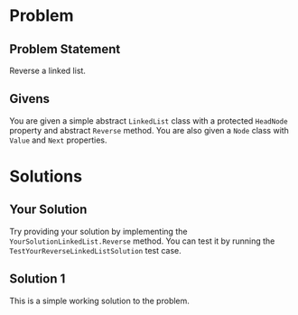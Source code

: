 ﻿# Problem
## Problem Statement
Reverse a linked list.

## Givens
You are given a simple abstract `LinkedList` class with a protected `HeadNode` property and abstract `Reverse` method.
You are also given a `Node` class with `Value` and `Next` properties.

# Solutions
## Your Solution
Try providing your solution by implementing the `YourSolutionLinkedList.Reverse` method.
You can test it by running the `TestYourReverseLinkedListSolution` test case.

## Solution 1
This is a simple working solution to the problem.
